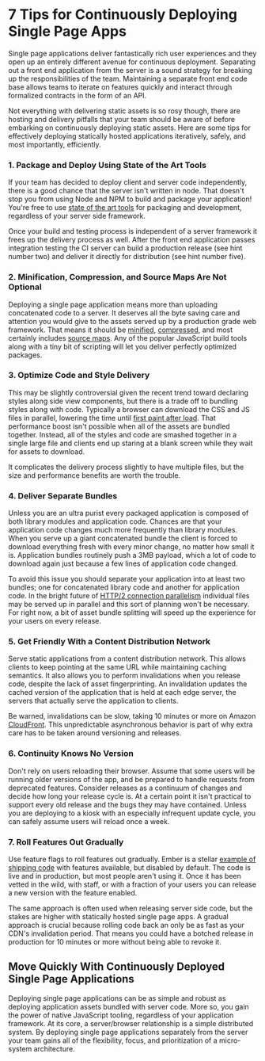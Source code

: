 # 7 Tips for Continuously Deploying Single Page Apps

Single page applications deliver fantastically rich user experiences and they open up an entirely different avenue for continuous deployment. Separating out a front end application from the server is a sound strategy for breaking up the responsibilities of the team. Maintaining a separate front end code base allows teams to iterate on features quickly and interact through formalized contracts in the form of an API.

Not everything with delivering static assets is so rosy though, there are hosting and delivery pitfalls that your team should be aware of before embarking on continuously deploying static assets. Here are some tips for effectively deploying statically hosted applications iteratively, safely, and most importantly, efficiently.

### 1. Package and Deploy Using State of the Art Tools

If your team has decided to deploy client and server code independently, there is a good chance that the server isn't written in node. That doesn't stop you from using Node and NPM to build and package your application! You're free to use [state of the art tools][wp] for packaging and development, regardless of your server side framework.

Once your build and testing process is independent of a server framework it frees up the delivery process as well. After the front end application passes integration testing the CI server can build a production release (see hint number two) and deliver it directly for distribution (see hint number five).

### 2. Minification, Compression, and Source Maps Are Not Optional

Deploying a single page application means more than uploading concatenated code to a server. It deserves all the byte saving care and attention you would give to the assets served up by a production grade web framework. That means it should be [minified][ug], [compressed][gz], and most certainly includes [source maps][sm]. Any of the popular JavaScript build tools along with a tiny bit of scripting will let you deliver perfectly optimized packages.

### 3. Optimize Code and Style Delivery

This may be slightly controversial given the recent trend toward declaring styles along side view components, but there is a trade off to bundling styles along with code. Typically a browser can download the CSS and JS files in parallel, lowering the time until [first paint after load][fpalt]. That performance boost isn't possible when all of the assets are bundled together.  Instead, all of the styles and code are smashed together in a single large file and clients end up staring at a blank screen while they wait for assets to download.

It complicates the delivery process slightly to have multiple files, but the size and performance benefits are worth the trouble.

### 4. Deliver Separate Bundles

Unless you are an ultra purist every packaged application is composed of both library modules and application code. Chances are that your application code changes much more frequently than library modules. When you serve up a giant concatenated bundle the client is forced to download everything fresh with every minor change, no matter how small it is. Application bundles routinely push a 3MB payload, which a lot of code to download again just because a few lines of application code changed.

To avoid this issue you should separate your application into at least two bundles; one for concatenated library code and another for application code. In the bright future of [HTTP/2 connection parallelism][http2] individual files may be served up in parallel and this sort of planning won't be necessary. For right now, a bit of asset bundle splitting will speed up the experience for your users on every release.

### 5. Get Friendly With a Content Distribution Network

Serve static applications from a content distribution network. This allows clients to keep pointing at the same URL while maintaining caching semantics. It also allows you to perform invalidations when you release code, despite the lack of asset fingerprinting. An invalidation updates the cached version of the application that is held at each edge server, the servers that actually serve the application to clients.

Be warned, invalidations can be slow, taking 10 minutes or more on Amazon [CloudFront][cf]. This unpredictable asynchronous behavior is part of why extra care has to be taken around versioning and releases.

### 6. Continuity Knows No Version

Don't rely on users reloading their browser. Assume that some users will be running older versions of the app, and be prepared to handle requests from deprecated features. Consider releases as a continuum of changes and decide how long your release cycle is. At a certain point it isn't practical to support every old release and the bugs they may have contained. Unless you are deploying to a kiosk with an especially infrequent update cycle, you can safely assume users will reload once a week.

### 7. Roll Features Out Gradually

Use feature flags to roll features out gradually. Ember is a stellar [example of shipping code][eff] with features available, but disabled by default. The code is live and in production, but most people aren't using it. Once it has been vetted in the wild, with staff, or with a fraction of your users you can release a new version with the feature enabled.

The same approach is often used when releasing server side code, but the stakes are higher with statically hosted single page apps. A gradual approach is crucial because rolling code back an only be as fast as your CDN's invalidation period. That means you could have a botched release in production for 10 minutes or more without being able to revoke it.

## Move Quickly With Continuously Deployed Single Page Applications

Deploying single page applications can be as simple and robust as deploying application assets bundled with server code. More so, you gain the power of native JavaScript tooling, regardless of your application framework. At its core, a server/browser relationship is a simple distributed system. By deploying single page applications separately from the server your team gains all of the flexibility, focus, and prioritization of a micro-system architecture.

[wp]: http://webpack.github.io/
[ug]: http://lisperator.net/uglifyjs/
[gz]: https://nodejs.org/api/zlib.html#zlib_zlib
[sm]: http://www.html5rocks.com/en/tutorials/developertools/sourcemaps/
[cf]: https://aws.amazon.com/cloudfront/
[fpalt]: http://www.tuanhuynh.com/blog/2015/measuring-first-paint-time-in-chrome/
[http2]: https://http2.github.io/faq/#what-are-the-key-differences-to-http1x
[eff]: https://guides.emberjs.com/v1.10.0/configuring-ember/feature-flags/
